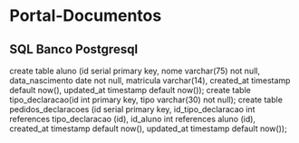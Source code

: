 # Portal-Documentos

## SQL Banco Postgresql
create table aluno (id serial primary key, nome varchar(75) not null, data_nascimento date not null, matricula varchar(14), created_at timestamp default now(), updated_at timestamp default now());
create table tipo_declaracao(id int primary key, tipo varchar(30) not null);
create table pedidos_declaracoes (id serial primary key, id_tipo_declaracao int references tipo_declaracao (id), id_aluno int references aluno (id), created_at timestamp default now(), updated_at timestamp default now());
